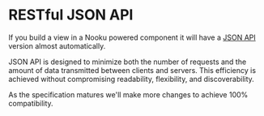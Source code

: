 # RESTful JSON API

If you build a view in a Nooku powered component it will have a [JSON API](http://jsonapi.org) version almost automatically.

JSON API is designed to minimize both the number of requests and the amount of data transmitted between clients and servers. This efficiency is achieved without compromising readability, flexibility, and discoverability.

As the specification matures we'll make more changes to achieve 100% compatibility.
